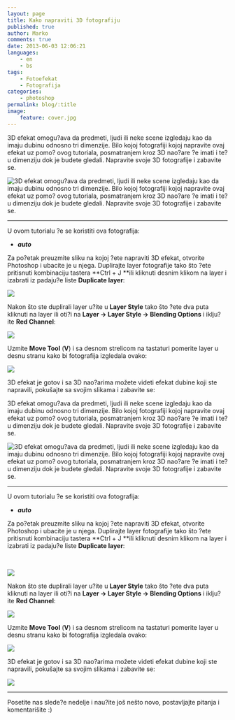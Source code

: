 ```yaml
---
layout: page
title: Kako napraviti 3D fotografiju
published: true
author: Marko
comments: true
date: 2013-06-03 12:06:21
languages:
    - en
    - bs
tags:
    - Fotoefekat
    - Fotografija
categories:
    - photoshop
permalink: blog/:title
image:
    feature: cover.jpg
---
```

3D efekat omogu?ava da predmeti, ljudi ili neke scene izgledaju kao da imaju dubinu odnosno tri dimenzije. Bilo kojoj fotografiji kojoj napravite ovaj efekat uz pomo? ovog tutoriala, posmatranjem kroz 3D nao?are ?e imati i te?u dimenziju dok je budete gledali. Napravite svoje 3D fotografije i zabavite se.

![3D efekat omogu?ava da predmeti, ljudi ili neke scene izgledaju kao da imaju dubinu odnosno tri dimenzije. Bilo kojoj fotografiji kojoj napravite ovaj efekat uz pomo? ovog tutoriala, posmatranjem kroz 3D nao?are ?e imati i te?u dimenziju dok je budete gledali. Napravite svoje 3D fotografije i zabavite se.][2] 

* * *

U ovom tutorialu ?e se koristiti ova fotografija:

* _**auto**_

Za po?etak preuzmite sliku na kojoj ?ete napraviti 3D efekat, otvorite Photoshop i ubacite je u njega. Duplirajte layer fotografije tako što ?ete pritisnuti kombinaciju tastera **Ctrl + J **ili kliknuti desnim klikom na layer i izabrati iz padaju?e liste **Duplicate layer**:

![][3]

Nakon što ste duplirali layer u?ite u **Layer Style** tako što ?ete dva puta kliknuti na layer ili oti?i na **Layer -> Layer Style -> Blending Options** i iklju?ite **Red Channel**:

![][4]

Uzmite **Move Tool** (**V**) i sa desnom strelicom na tastaturi pomerite layer u desnu stranu kako bi fotografija izgledala ovako:

![][5]

3D efekat je gotov i sa 3D nao?arima možete videti efekat dubine koji ste napravili, pokušajte sa svojim slikama i zabavite se:

3D efekat omogu?ava da predmeti, ljudi ili neke scene izgledaju kao da imaju dubinu odnosno tri dimenzije. Bilo kojoj fotografiji kojoj napravite ovaj efekat uz pomo? ovog tutoriala, posmatranjem kroz 3D nao?are ?e imati i te?u dimenziju dok je budete gledali. Napravite svoje 3D fotografije i zabavite se.

![3D efekat omogu?ava da predmeti, ljudi ili neke scene izgledaju kao da imaju dubinu odnosno tri dimenzije. Bilo kojoj fotografiji kojoj napravite ovaj efekat uz pomo? ovog tutoriala, posmatranjem kroz 3D nao?are ?e imati i te?u dimenziju dok je budete gledali. Napravite svoje 3D fotografije i zabavite se.][2] 

* * *

U ovom tutorialu ?e se koristiti ova fotografija:

  * _**auto**_

Za po?etak preuzmite sliku na kojoj ?ete napraviti 3D efekat, otvorite Photoshop i ubacite je u njega. Duplirajte layer fotografije tako što ?ete pritisnuti kombinaciju tastera **Ctrl + J **ili kliknuti desnim klikom na layer i izabrati iz padaju?e liste **Duplicate layer**:

&nbsp;

![][3]

Nakon što ste duplirali layer u?ite u **Layer Style** tako što ?ete dva puta kliknuti na layer ili oti?i na **Layer -> Layer Style -> Blending Options** i iklju?ite **Red Channel**:

![][4]

Uzmite **Move Tool** (**V**) i sa desnom strelicom na tastaturi pomerite layer u desnu stranu kako bi fotografija izgledala ovako:

![][5]

3D efekat je gotov i sa 3D nao?arima možete videti efekat dubine koji ste napravili, pokušajte sa svojim slikama i zabavite se:

![][2] 

* * *

Posetite nas slede?e nedelje i nau?ite još nešto novo, postavljajte pitanja i komentarišite :)

 [1]: {{site.baseurl}}/images/post/img03.jpg
 [2]: {{site.baseurl}}/images/post/3D_auto.jpg
 [3]: {{site.baseurl}}/images/post/img00.jpg
 [4]: {{site.baseurl}}/images/post/img01.jpg
 [5]: {{site.baseurl}}/images/post/img02.jpg